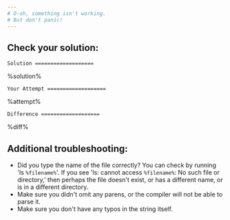 ```yaml
---
# O-oh, something isn't working.
# But don't panic!  
---
```


## Check your solution:

`Solution
===================`

%solution%

`Your Attempt
===================`

%attempt%

`Difference
===================`

%diff%

## Additional troubleshooting:
 * Did you type the name of the file correctly? You can check by running 'ls `%filename%`'. If you see 'ls: cannot access `%filename%`: No such file or directory,' then perhaps the file doesn't exist, or has a different name, or is in a different directory.
 * Make sure you didn't omit any parens, or the compiler will not be able to parse it.
 * Make sure you don't have any typos in the string itself.

